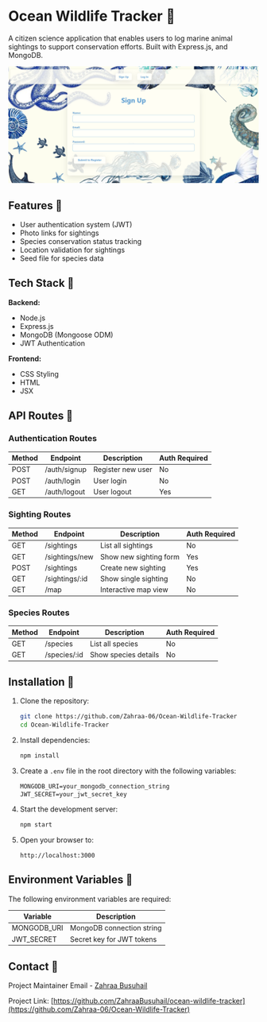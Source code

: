 # Ocean Wildlife Tracker 🐋

A citizen science application that enables users to log marine animal sightings to support conservation efforts. Built with Express.js, and MongoDB.

![App Screenshot](/public/Project2.png)

## Features 🦈

-  User authentication system (JWT)
-  Photo links for sightings
-  Species conservation status tracking
-  Location validation for sightings
-  Seed file for species data

## Tech Stack 🐢

**Backend:**
- Node.js
- Express.js
- MongoDB (Mongoose ODM)
- JWT Authentication

**Frontend:**
- CSS Styling
- HTML
- JSX


## API Routes 🦭

### Authentication Routes

| Method | Endpoint        | Description                | Auth Required |
|--------|-----------------|----------------------------|---------------|
| POST   | /auth/signup    | Register new user          | No            |
| POST   | /auth/login     | User login                 | No            |
| GET    | /auth/logout    | User logout                | Yes           |

### Sighting Routes

| Method | Endpoint               | Description                     | Auth Required |
|--------|------------------------|---------------------------------|---------------|
| GET    | /sightings             | List all sightings              | No            |
| GET    | /sightings/new         | Show new sighting form          | Yes           |
| POST   | /sightings             | Create new sighting             | Yes           |
| GET    | /sightings/:id         | Show single sighting            | No            |
| GET    | /map                   | Interactive map view            | No            |

### Species Routes

| Method | Endpoint        | Description                | Auth Required |
|--------|-----------------|----------------------------|---------------|
| GET    | /species        | List all species           | No            |
| GET    | /species/:id    | Show species details       | No            |

## Installation 🐬

1. Clone the repository:
   ```bash
   git clone https://github.com/Zahraa-06/Ocean-Wildlife-Tracker
   cd Ocean-Wildlife-Tracker
   ```

2. Install dependencies:
   ```bash
   npm install
   ```

3. Create a `.env` file in the root directory with the following variables:
   ```
   MONGODB_URI=your_mongodb_connection_string
   JWT_SECRET=your_jwt_secret_key
   ```

4. Start the development server:
   ```bash
   npm start
   ```

5. Open your browser to:
   ```
   http://localhost:3000
   ```

## Environment Variables 🦀

The following environment variables are required:

| Variable                | Description                          |
|-------------------------|--------------------------------------|
| MONGODB_URI             | MongoDB connection string            |
| JWT_SECRET              | Secret key for JWT tokens            |

## Contact 🦑

Project Maintainer Email - [Zahraa Busuhail](mailto:zahraasuhail2006@gmail.com)

Project Link: [https://github.com/ZahraaBusuhail/ocean-wildlife-tracker](https://github.com/Zahraa-06/Ocean-Wildlife-Tracker)